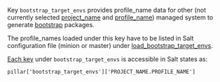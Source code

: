 
Key `bootstrap_target_envs` provides profile_name data for other (not currently
selected [project_name][1] and [profile_name][2]) managed system to generate
[bootstrap][5] packages.

The profile_names loaded under this key have to be listed in Salt
configuration file (minion or master) under [load_bootstrap_target_envs][3].

[Each key][4] under `bootstrap_target_envs` is accessible in Salt states as:
```
pillar['bootstrap_target_envs']['PROJECT_NAME.PROFILE_NAME']
```

[1]: docs/configs/common/this_system_keys/project_name/readme.md
[2]: docs/configs/common/this_system_keys/profile_name/readme.md
[3]: docs/configs/bootstrap/this_system_keys/load_bootstrap_target_envs/readme.md
[4]: docs/pillars/bootstrap/bootstrap_target_envs/_id/readme.md
[5]: docs/bootstrap.md

